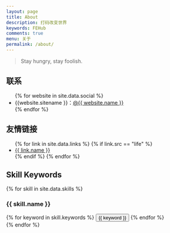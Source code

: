 ```yaml
---
layout: page
title: About
description: 打码改变世界
keywords: FEHub
comments: true
menu: 关于
permalink: /about/
---
```


> Stay hungry, stay foolish.

## 联系

<ul>
{% for website in site.data.social %}
<li>{{website.sitename }}：<a href="{{ website.url }}" target="_blank">@{{ website.name }}</a></li>
{% endfor %}
<!-- {% if site.url contains 'fehub.net' %}
<li>
微信公众号：<br />
<img style="height:192px;width:192px;border:1px solid lightgrey;" src="{{ assets_base_url }}/assets/images/qrcode.jpg" alt="范特西" />
</li>
{% endif %} -->
</ul>


## 友情链接

<ul>
{% for link in site.data.links %}
{% if link.src == "life" %}
<li><a href="{{ link.url }}" target="_blank">{{ link.name }}</a></li>
{% endif %}
{% endfor %}
</ul>


## Skill Keywords

{% for skill in site.data.skills %}
### {{ skill.name }}
<div class="btn-inline">
{% for keyword in skill.keywords %}
<button class="btn btn-outline" type="button">{{ keyword }}</button>
{% endfor %}
</div>
{% endfor %}
